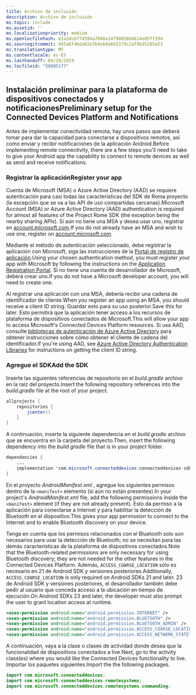 ```yaml
---
title: Archivo de inclusión
description: Archivo de inclusión
ms.topic: include
ms.assetid: ''
ms.localizationpriority: medium
ms.openlocfilehash: e2a3dcbff4594a7886a14f90058bb814e85ff39d
ms.sourcegitcommit: 945a0f4bda02e3b4eb9a665379c2af9bd5285a53
ms.translationtype: MT
ms.contentlocale: es-ES
ms.lasthandoff: 04/18/2019
ms.locfileid: "59805177"
---
```

## <a name="preliminary-setup-for-the-connected-devices-platform-and-notifications"></a><span data-ttu-id="ee7b0-103">Instalación preliminar para la plataforma de dispositivos conectados y notificaciones</span><span class="sxs-lookup"><span data-stu-id="ee7b0-103">Preliminary setup for the Connected Devices Platform and Notifications</span></span>

<span data-ttu-id="ee7b0-104">Antes de implementar conectividad remota, hay unos pasos que deberá tomar para dar la capacidad para conectarse a dispositivos remotos, así como enviar y recibir notificaciones de la aplicación Android.</span><span class="sxs-lookup"><span data-stu-id="ee7b0-104">Before implementing remote connectivity, there are a few steps you'll need to take to give your Android app the capability to connect to remote devices as well as send and receive notifications.</span></span>

### <a name="register-your-app"></a><span data-ttu-id="ee7b0-105">Registrar la aplicación</span><span class="sxs-lookup"><span data-stu-id="ee7b0-105">Register your app</span></span>

<span data-ttu-id="ee7b0-106">Cuenta de Microsoft (MSA) o Azure Active Directory (AAD) se requiere autenticación para casi todas las características del SDK de Roma proyecto (la excepción que se va a las API de uso compartidas cercanas).</span><span class="sxs-lookup"><span data-stu-id="ee7b0-106">Microsoft Account (MSA) or Azure Active Directory (AAD) authentication is required for almost all features of the Project Rome SDK (the exception being the nearby sharing APIs).</span></span> <span data-ttu-id="ee7b0-107">Si aún no tiene una MSA y desea usar uno, registrar en [account.microsoft.com](https://account.microsoft.com/account).</span><span class="sxs-lookup"><span data-stu-id="ee7b0-107">If you do not already have an MSA and wish to use one, register on [account.microsoft.com](https://account.microsoft.com/account).</span></span>

<span data-ttu-id="ee7b0-108">Mediante el método de autenticación seleccionado, debe registrar la aplicación con Microsoft, siga las instrucciones de la [Portal de registro de aplicación](https://apps.dev.microsoft.com/).</span><span class="sxs-lookup"><span data-stu-id="ee7b0-108">Using your chosen authentication method, you must register your app with Microsoft by following the instructions on the [Application Registration Portal](https://apps.dev.microsoft.com/).</span></span> <span data-ttu-id="ee7b0-109">Si no tiene una cuenta de desarrollador de Microsoft, deberá crear uno.</span><span class="sxs-lookup"><span data-stu-id="ee7b0-109">If you do not have a Microsoft developer account, you will need to create one.</span></span>

<span data-ttu-id="ee7b0-110">Al registrar una aplicación con una MSA, debería recibir una cadena de identificador de cliente.</span><span class="sxs-lookup"><span data-stu-id="ee7b0-110">When you register an app using an MSA, you should receive a client ID string.</span></span> <span data-ttu-id="ee7b0-111">Guardar esto para su uso posterior.</span><span class="sxs-lookup"><span data-stu-id="ee7b0-111">Save this for later.</span></span> <span data-ttu-id="ee7b0-112">Esto permitirá que la aplicación tener acceso a los recursos de plataforma de dispositivos conectados de Microsoft.</span><span class="sxs-lookup"><span data-stu-id="ee7b0-112">This will allow your app to access Microsoft's Connected Devices Platform resources.</span></span> <span data-ttu-id="ee7b0-113">Si usa AAD, consulte [bibliotecas de autenticación de Azure Active Directory](https://docs.microsoft.com/azure/active-directory/develop/active-directory-authentication-libraries) para obtener instrucciones sobre cómo obtener el cliente de cadena del identificador.</span><span class="sxs-lookup"><span data-stu-id="ee7b0-113">If you're using AAD, see [Azure Active Directory Authentication Libraries](https://docs.microsoft.com/azure/active-directory/develop/active-directory-authentication-libraries) for instructions on getting the client ID string.</span></span>

### <a name="add-the-sdk"></a><span data-ttu-id="ee7b0-114">Agregue el SDK</span><span class="sxs-lookup"><span data-stu-id="ee7b0-114">Add the SDK</span></span>

<span data-ttu-id="ee7b0-115">Inserte las siguientes referencias de repositorio en el *build.gradle* archivo en la raíz del proyecto.</span><span class="sxs-lookup"><span data-stu-id="ee7b0-115">Insert the following repository references into the *build.gradle* file at the root of your project.</span></span>

```Java
allprojects {
    repositories {
        jcenter()
    }
}
```
<span data-ttu-id="ee7b0-116">A continuación, inserte la siguiente dependencia en el _build.gradle_ archivo que se encuentra en la carpeta del proyecto.</span><span class="sxs-lookup"><span data-stu-id="ee7b0-116">Then, insert the following dependency into the _build.gradle_ file that is in your project folder.</span></span>

```Java
dependencies { 
    ...
    implementation 'com.microsoft.connecteddevices:connecteddevices-sdk:+'
}
```

<span data-ttu-id="ee7b0-117">En el proyecto *AndroidManifest.xml* , agregue los siguientes permisos dentro de la `<manifest>` elemento (si aún no están presentes).</span><span class="sxs-lookup"><span data-stu-id="ee7b0-117">In your project's *AndroidManifest.xml* file, add the following permissions inside the `<manifest>` element (if they are not already present).</span></span> <span data-ttu-id="ee7b0-118">Esto da permiso a la aplicación para conectarse a Internet y para habilitar la detección de Bluetooth en el dispositivo.</span><span class="sxs-lookup"><span data-stu-id="ee7b0-118">This gives your app permission to connect to the Internet and to enable Bluetooth discovery on your device.</span></span>

<span data-ttu-id="ee7b0-119">Tenga en cuenta que los permisos relacionados con el Bluetooth solo son necesarios para usar la detección de Bluetooth; no se necesitan para las demás características de la plataforma de dispositivos conectados.</span><span class="sxs-lookup"><span data-stu-id="ee7b0-119">Note that the Bluetooth-related permissions are only necessary for using Bluetooth discovery; they are not needed for the other features in the Connected Devices Platform.</span></span> <span data-ttu-id="ee7b0-120">Además, `ACCESS_COARSE_LOCATION` sólo es necesario en 21 de Android SDK y versiones posteriores.</span><span class="sxs-lookup"><span data-stu-id="ee7b0-120">Additionally, `ACCESS_COARSE_LOCATION` is only required on Android SDKs 21 and later.</span></span> <span data-ttu-id="ee7b0-121">23 de Android SDK y versiones posteriores, el desarrollador también debe pedir al usuario que conceda acceso a la ubicación en tiempo de ejecución.</span><span class="sxs-lookup"><span data-stu-id="ee7b0-121">On Android SDKs 23 and later, the developer must also prompt the user to grant location access at runtime.</span></span>


```xml
<uses-permission android:name="android.permission.INTERNET" />
<uses-permission android:name="android.permission.BLUETOOTH" />
<uses-permission android:name="android.permission.BLUETOOTH_ADMIN" />
<uses-permission android:name="android.permission.ACCESS_COARSE_LOCATION" />
<uses-permission android:name="android.permission.ACCESS_NETWORK_STATE" />
```

<span data-ttu-id="ee7b0-122">A continuación, vaya a la clase o clases de actividad donde desea que la funcionalidad de dispositivos conectados a live.</span><span class="sxs-lookup"><span data-stu-id="ee7b0-122">Next, go to the activity class(es) where you would like the Connected Devices functionality to live.</span></span> <span data-ttu-id="ee7b0-123">Importar los paquetes siguientes.</span><span class="sxs-lookup"><span data-stu-id="ee7b0-123">Import the the following packages.</span></span>

```java
import com.microsoft.connecteddevices;
import com.microsoft.connecteddevices.remotesystems;
import com.microsoft.connecteddevices.remotesystems.commanding;
```
